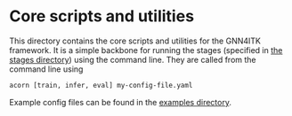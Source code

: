 # Core scripts and utilities

This directory contains the core scripts and utilities for the GNN4ITK framework. It is a simple backbone for running the stages (specified in [the stages directory](../stages/README.md)) using the command line. They are called from the command line using 
```bash
acorn [train, infer, eval] my-config-file.yaml
``` 
Example config files can be found in the [examples directory](../../examples/README.md).